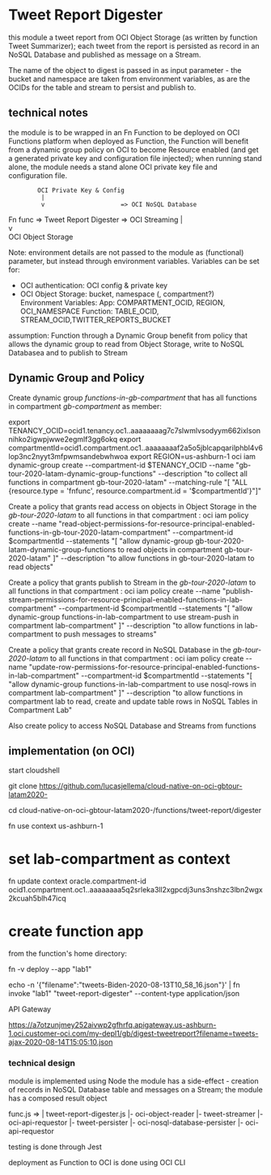 # Tweet Report Digester

this module a tweet report from OCI Object Storage (as written by function Tweet Summarizer); each tweet from the report is persisted as record in an NoSQL Database and published as message on a Stream.

The name of the object to digest is passed in as input parameter - the bucket and namespace are taken from environment variables, as are the OCIDs for the table and stream to persist and publish to.


## technical notes
the module is to be wrapped in an Fn Function to be deployed on OCI Functions platform
when deployed as Function, the Function will benefit from a dynamic group policy on OCI to become Resource enabled (and get a generated private key and configuration file injected); when running stand alone, the module needs a stand alone OCI private key file and configuration file.


            OCI Private Key & Config
             |  
             v                     => OCI NoSQL Database
Fn func =>  Tweet Report Digester  => OCI Streaming
             |           
             v           
      OCI Object Storage

Note: environment details are not passed to the module as (functional) parameter, but instead through environment variables. Variables can be set for:
- OCI authentication: OCI config & private key
- OCI Object Storage: bucket, namespace (, compartment?)      
 Environment Variables: 
 App: COMPARTMENT_OCID,  REGION, OCI_NAMESPACE 
 Function: TABLE_OCID, STREAM_OCID,TWITTER_REPORTS_BUCKET

assumption:
Function through a Dynamic Group benefit from policy that allows the dynamic group to read from Object Storage, write to NoSQL Databasea and to publish to Stream

## Dynamic Group and Policy 
Create dynamic group *functions-in-gb-compartment* that has all functions in compartment *gb-compartment* as member:

export TENANCY_OCID=ocid1.tenancy.oc1..aaaaaaaag7c7slwmlvsodyym662ixlsonnihko2igwpjwwe2egmlf3gg6okq
export compartmentId=ocid1.compartment.oc1..aaaaaaaaf2a5o5jblcapqarilphbl4v6lop3nc2nyyt3mfpwmsandebwhwoa
export REGION=us-ashburn-1
oci iam dynamic-group create --compartment-id $TENANCY_OCID --name "gb-tour-2020-latam-dynamic-group-functions" --description "to collect all functions in compartment gb-tour-2020-latam"  --matching-rule "[ \"ALL {resource.type = 'fnfunc', resource.compartment.id = '$compartmentId'}\"]" 

Create a policy that grants read access on objects in Object Storage in the *gb-tour-2020-latam* to all functions in that compartment :
oci iam policy create  --name "read-object-permissions-for-resource-principal-enabled-functions-in-gb-tour-2020-latam-compartment" --compartment-id $compartmentId  --statements "[ \"allow dynamic-group gb-tour-2020-latam-dynamic-group-functions to read objects in compartment gb-tour-2020-latam\" ]" --description "to allow functions in gb-tour-2020-latam to read objects"

Create a policy that grants publish to Stream in the *gb-tour-2020-latam* to all functions in that compartment :
oci iam policy create  --name "publish-stream-permissions-for-resource-principal-enabled-functions-in-lab-compartment" --compartment-id $compartmentId  --statements "[ \"allow dynamic-group functions-in-lab-compartment to use stream-push  in compartment lab-compartment\" ]" --description "to allow functions in lab-compartment to push messages to streams"

Create a policy that grants create record in NoSQL Database in the *gb-tour-2020-latam* to all functions in that compartment :
oci iam policy create  --name "update-row-permissions-for-resource-principal-enabled-functions-in-lab-compartment" --compartment-id $compartmentId  --statements "[ \"allow dynamic-group functions-in-lab-compartment to use nosql-rows in compartment lab-compartment\" ]" --description "to allow functions in compartment lab to read, create and update table rows in NoSQL Tables in Compartment Lab"


Also create policy to access NoSQL Database and Streams from functions

## implementation (on OCI)

start cloudshell

git clone https://github.com/lucasjellema/cloud-native-on-oci-gbtour-latam2020-

cd cloud-native-on-oci-gbtour-latam2020-/functions/tweet-report/digester

fn use context us-ashburn-1

# set lab-compartment as context
fn update context oracle.compartment-id ocid1.compartment.oc1..aaaaaaaa5q2srleka3ll2xgpcdj3uns3nshzc3lbn2wgx2kcuah5blh47icq  


# create function  app
from the function's home directory:

fn -v deploy --app "lab1"

echo -n '{"filename":"tweets-Biden-2020-08-13T10_58_16.json"}' | fn invoke "lab1" "tweet-report-digester" --content-type application/json

API Gateway

https://a7otzunjmey252aivwp2gfhrfq.apigateway.us-ashburn-1.oci.customer-oci.com/my-depl1/gb/digest-tweetreport?filename=tweets-ajax-2020-08-14T15:05:10.json

### technical design

module is implemented using Node
the module has a side-effect - creation of records in NoSQL Database table and messages on a Stream; the module has a composed result object

func.js => 
|
tweet-report-digester.js 
|- oci-object-reader 
|- tweet-streamer 
   |- oci-api-requestor
|- tweet-persister
   |- oci-nosql-database-persister
      |- oci-api-requestor   

testing is done through Jest

deployment as Function to OCI is done using OCI CLI

